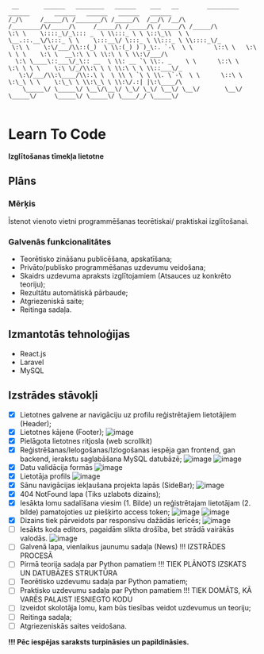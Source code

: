```

 __       ______   ________   ______    ___   __        _________  ______       ______   ______   ______   ______      
/_/\     /_____/\ /_______/\ /_____/\  /__/\ /__/\     /________/\/_____/\     /_____/\ /_____/\ /_____/\ /_____/\     
\:\ \    \::::_\/_\::: _  \ \\:::_ \ \ \::\_\\  \ \    \__.::.__\/\:::_ \ \    \:::__\/ \:::_ \ \\:::_ \ \\::::_\/_    
 \:\ \    \:\/___/\\::(_)  \ \\:(_) ) )_\:. `-\  \ \      \::\ \   \:\ \ \ \    \:\ \  __\:\ \ \ \\:\ \ \ \\:\/___/\   
  \:\ \____\::___\/_\:: __  \ \\: __ `\ \\:. _    \ \      \::\ \   \:\ \ \ \    \:\ \/_/\\:\ \ \ \\:\ \ \ \\::___\/_  
   \:\/___/\\:\____/\\:.\ \  \ \\ \ `\ \ \\. \`-\  \ \      \::\ \   \:\_\ \ \    \:\_\ \ \\:\_\ \ \\:\/.:| |\:\____/\ 
    \_____\/ \_____\/ \__\/\__\/ \_\/ \_\/ \__\/ \__\/       \__\/    \_____\/     \_____\/ \_____\/ \____/_/ \_____\/ 
                                                                                                                       

```

# Learn To Code

**Izglītošanas tīmekļa lietotne**

## Plāns

### Mērķis

Īstenot vienoto vietni programmēšanas teorētiskai/ praktiskai izglītošanai.

### Galvenās funkcionalitātes

- Teorētisko zināšanu publicēšana, apskatīšana;
- Privāto/publisko programmēšanas uzdevumu
veidošana;
- Skaidrs uzdevuma apraksts izglītojamiem (Atsauces uz konkrēto teoriju);
- Rezultātu automātiskā pārbaude;
- Atgriezeniskā saite;
- Reitinga sadaļa.

## Izmantotās tehnoloģijas

- React.js
- Laravel
- MySQL

## Izstrādes stāvokļi

- [x] Lietotnes galvene ar navigāciju uz profilu reģistrētajiem lietotājiem (Header);
- [x] Lietotnes kājene (Footer);
![image](/frontend/public/Footer.png)
- [x] Pielāgota lietotnes ritjosla (web scrollkit)
- [x] Reģistrēšanas/Ielogošanas/Izlogošanas iespēja gan frontend, gan backend, ierakstu saglabāšana MySQL datubāzē;
![image](/frontend/public/Login.png)
![image](/frontend/public/Signup.png)
- [x] Datu validācija formās
![image](/frontend/public/Validation.png)
- [x] Lietotāja profils
![image](/frontend/public/Profile.png)
- [x] Sānu navigācijas iekļaušana projekta lapās (SideBar);
![image](/frontend/public/Sidebar.png)
- [x] 404 NotFound lapa (Tiks uzlabots dizains);
- [x] Iesākta lomu sadalīšana viesim (1. Bilde) un reģistrētajam lietotājam (2. bilde) pamatojoties uz piešķirto access token;
![image](/frontend/public/404-notfound-unlogged.png)
![image](/frontend/public/404-logged.png)
- [x] Dizains tiek pārveidots par responsīvu dažādās ierīcēs;
![image](/frontend/public/Phoneview.png)
- [ ] Iesākts koda editors, pagaidām slikta drošība, bet strādā vairākās valodās.
![image](/frontend/public/Code-editor.png)
- [ ] Galvenā lapa, vienlaikus jaunumu sadaļa (News) !!! IZSTRĀDES PROCESĀ
- [ ] Pirmā teorija sadaļa par Python pamatiem !!! TIEK PLĀNOTS IZSKATS UN DATUBĀZES STRUKTŪRA
- [ ] Teorētisko uzdevumu sadaļa par Python pamatiem;
- [ ] Praktisko uzdevumu sadaļa par Python pamatiem !!! TIEK DOMĀTS, KĀ VARĒS PALAIST IESNIEGTO KODU
- [ ] Izveidot skolotāja lomu, kam būs tiesības veidot uzdevumus un teoriju;
- [ ] Reitinga sadaļa;
- [ ] Atgriezeniskās saites veidošana.

**!!! Pēc iespējas saraksts turpināsies un papildināsies.**


